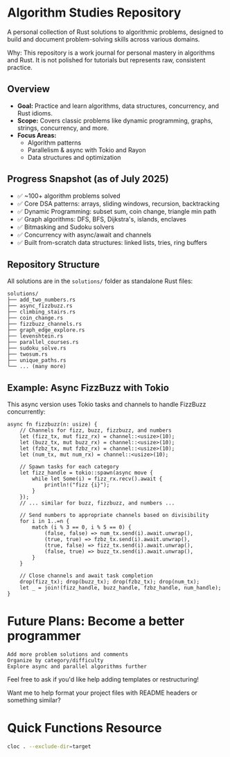 # Algorithm Studies Repository

A personal collection of Rust solutions to algorithmic problems, designed to build and document problem-solving skills across various domains.

Why: This repository is a work journal for personal mastery in algorithms and Rust. It is not polished for tutorials but represents raw, consistent practice.

## Overview

- **Goal:** Practice and learn algorithms, data structures, concurrency, and Rust idioms.
- **Scope:** Covers classic problems like dynamic programming, graphs, strings, concurrency, and more.
- **Focus Areas:**  
  - Algorithm patterns  
  - Parallelism & async with Tokio and Rayon  
  - Data structures and optimization

## Progress Snapshot (as of July 2025)

- ✅ ~100+ algorithm problems solved
- ✅ Core DSA patterns: arrays, sliding windows, recursion, backtracking
- ✅ Dynamic Programming: subset sum, coin change, triangle min path
- ✅ Graph algorithms: DFS, BFS, Dijkstra's, islands, enclaves
- ✅ Bitmasking and Sudoku solvers
- ✅ Concurrency with async/await and channels
- ✅ Built from-scratch data structures: linked lists, tries, ring buffers

## Repository Structure

All solutions are in the `solutions/` folder as standalone Rust files:
```
solutions/
├── add_two_numbers.rs
├── async_fizzbuzz.rs
├── climbing_stairs.rs
├── coin_change.rs
├── fizzbuzz_channels.rs
├── graph_edge_explore.rs
├── levenshtein.rs
├── parallel_courses.rs
├── sudoku_solve.rs
├── twosum.rs
├── unique_paths.rs
└── ... (many more)
```

## Example: Async FizzBuzz with Tokio

This async version uses Tokio tasks and channels to handle FizzBuzz concurrently:

```rust, norun
async fn fizzbuzz(n: usize) {
    // Channels for fizz, buzz, fizzbuzz, and numbers
    let (fizz_tx, mut fizz_rx) = channel::<usize>(10);
    let (buzz_tx, mut buzz_rx) = channel::<usize>(10);
    let (fzbz_tx, mut fzbz_rx) = channel::<usize>(10);
    let (num_tx, mut num_rx) = channel::<usize>(10);

    // Spawn tasks for each category
    let fizz_handle = tokio::spawn(async move {
        while let Some(i) = fizz_rx.recv().await {
            println!("fizz {i}");
        }
    });
    // ... similar for buzz, fizzbuzz, and numbers ...

    // Send numbers to appropriate channels based on divisibility
    for i in 1..=n {
        match (i % 3 == 0, i % 5 == 0) {
            (false, false) => num_tx.send(i).await.unwrap(),
            (true, true) => fzbz_tx.send(i).await.unwrap(),
            (true, false) => fizz_tx.send(i).await.unwrap(),
            (false, true) => buzz_tx.send(i).await.unwrap(),
        }
    }

    // Close channels and await task completion
    drop(fizz_tx); drop(buzz_tx); drop(fzbz_tx); drop(num_tx);
    let _ = join!(fizz_handle, buzz_handle, fzbz_handle, num_handle);
}
```

# Future Plans: Become a better programmer

    Add more problem solutions and comments
    Organize by category/difficulty
    Explore async and parallel algorithms further


Feel free to ask if you'd like help adding templates or restructuring!

Want me to help format your project files with README headers or something similar?


# Quick Functions Resource 
```bash
cloc . --exclude-dir=target
```
